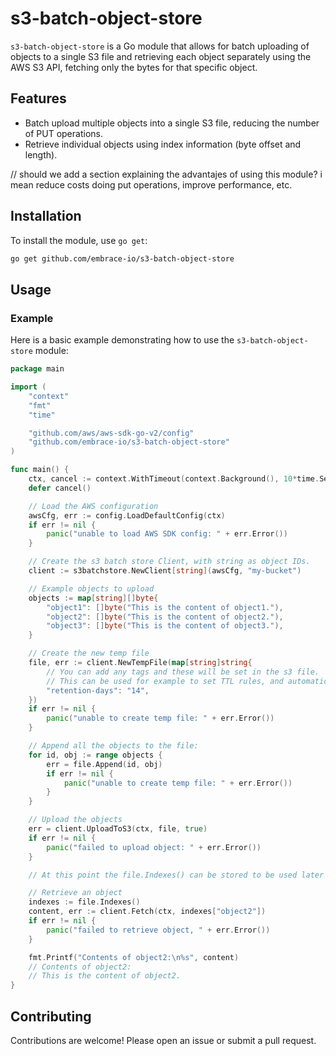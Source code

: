 # s3-batch-object-store

`s3-batch-object-store` is a Go module that allows for batch uploading of objects to a single S3 file and retrieving 
each object separately using the AWS S3 API, fetching only the bytes for that specific object.

## Features

- Batch upload multiple objects into a single S3 file, reducing the number of PUT operations.
- Retrieve individual objects using index information (byte offset and length).

// should we add a section explaining the advantajes of using this module? i mean reduce costs doing put operations, improve 
performance, etc.
## Installation

To install the module, use `go get`:

```sh
go get github.com/embrace-io/s3-batch-object-store
```

## Usage

### Example

Here is a basic example demonstrating how to use the `s3-batch-object-store` module:


```go
package main

import (
	"context"
	"fmt"
	"time"

	"github.com/aws/aws-sdk-go-v2/config"
	"github.com/embrace-io/s3-batch-object-store"
)

func main() {
	ctx, cancel := context.WithTimeout(context.Background(), 10*time.Second)
	defer cancel()

	// Load the AWS configuration
	awsCfg, err := config.LoadDefaultConfig(ctx)
	if err != nil {
		panic("unable to load AWS SDK config: " + err.Error())
	}

	// Create the s3 batch store Client, with string as object IDs.
	client := s3batchstore.NewClient[string](awsCfg, "my-bucket")

	// Example objects to upload
	objects := map[string][]byte{
		"object1": []byte("This is the content of object1."),
		"object2": []byte("This is the content of object2."),
		"object3": []byte("This is the content of object3."),
	}

	// Create the new temp file
	file, err := client.NewTempFile(map[string]string{
		// You can add any tags and these will be set in the s3 file.
		// This can be used for example to set TTL rules, and automatically delete the files.
		"retention-days": "14",
	})
	if err != nil {
		panic("unable to create temp file: " + err.Error())
	}

	// Append all the objects to the file:
	for id, obj := range objects {
		err = file.Append(id, obj)
		if err != nil {
			panic("unable to create temp file: " + err.Error())
		}
	}

	// Upload the objects
	err = client.UploadToS3(ctx, file, true)
	if err != nil {
		panic("failed to upload object: " + err.Error())
	}

	// At this point the file.Indexes() can be stored to be used later to retrieve the objects.

	// Retrieve an object
	indexes := file.Indexes()
	content, err := client.Fetch(ctx, indexes["object2"])
	if err != nil {
		panic("failed to retrieve object, " + err.Error())
	}

	fmt.Printf("Contents of object2:\n%s", content)
	// Contents of object2:
	// This is the content of object2.
}


```

## Contributing

Contributions are welcome! Please open an issue or submit a pull request.
